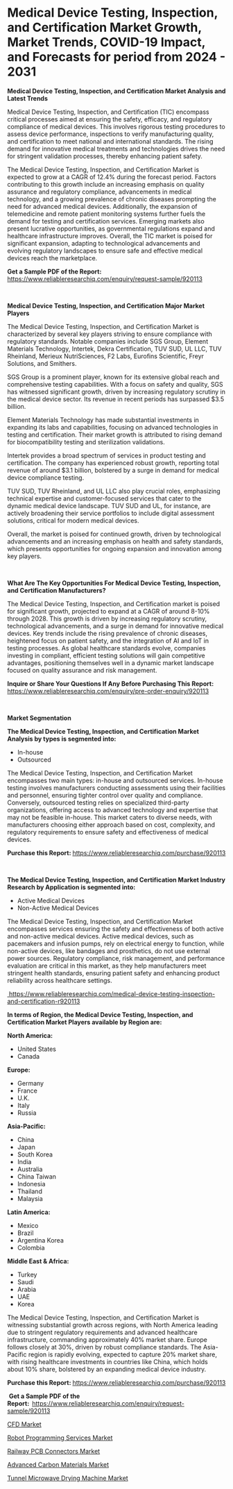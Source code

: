 <p><h1>Medical Device Testing, Inspection, and Certification Market Growth, Market Trends, COVID-19 Impact, and Forecasts for period from 2024 - 2031</h1></p><p><strong>Medical Device Testing, Inspection, and Certification Market Analysis and Latest Trends</strong></p>
<p><p>Medical Device Testing, Inspection, and Certification (TIC) encompass critical processes aimed at ensuring the safety, efficacy, and regulatory compliance of medical devices. This involves rigorous testing procedures to assess device performance, inspections to verify manufacturing quality, and certification to meet national and international standards. The rising demand for innovative medical treatments and technologies drives the need for stringent validation processes, thereby enhancing patient safety.</p><p>The Medical Device Testing, Inspection, and Certification Market is expected to grow at a CAGR of 12.4% during the forecast period. Factors contributing to this growth include an increasing emphasis on quality assurance and regulatory compliance, advancements in medical technology, and a growing prevalence of chronic diseases prompting the need for advanced medical devices. Additionally, the expansion of telemedicine and remote patient monitoring systems further fuels the demand for testing and certification services. Emerging markets also present lucrative opportunities, as governmental regulations expand and healthcare infrastructure improves. Overall, the TIC market is poised for significant expansion, adapting to technological advancements and evolving regulatory landscapes to ensure safe and effective medical devices reach the marketplace.</p></p>
<p><strong>Get a Sample PDF of the Report:&nbsp;</strong> <a href="https://www.reliableresearchiq.com/enquiry/request-sample/920113?utm_campaign=114&utm_medium=2&utm_source=Github&utm_content=ia&utm_term=28102024&utm_id=medical-device-testing-inspection-and-certification">https://www.reliableresearchiq.com/enquiry/request-sample/920113</a></p>
<p>&nbsp;</p>
<p><strong>Medical Device Testing, Inspection, and Certification Major Market Players</strong></p>
<p><p>The Medical Device Testing, Inspection, and Certification Market is characterized by several key players striving to ensure compliance with regulatory standards. Notable companies include SGS Group, Element Materials Technology, Intertek, Dekra Certification, TUV SUD, UL LLC, TUV Rheinland, Merieux NutriSciences, F2 Labs, Eurofins Scientific, Freyr Solutions, and Smithers.</p><p>SGS Group is a prominent player, known for its extensive global reach and comprehensive testing capabilities. With a focus on safety and quality, SGS has witnessed significant growth, driven by increasing regulatory scrutiny in the medical device sector. Its revenue in recent periods has surpassed $3.5 billion.</p><p>Element Materials Technology has made substantial investments in expanding its labs and capabilities, focusing on advanced technologies in testing and certification. Their market growth is attributed to rising demand for biocompatibility testing and sterilization validations.</p><p>Intertek provides a broad spectrum of services in product testing and certification. The company has experienced robust growth, reporting total revenue of around $3.1 billion, bolstered by a surge in demand for medical device compliance testing.</p><p>TUV SUD, TUV Rheinland, and UL LLC also play crucial roles, emphasizing technical expertise and customer-focused services that cater to the dynamic medical device landscape. TUV SUD and UL, for instance, are actively broadening their service portfolios to include digital assessment solutions, critical for modern medical devices.</p><p>Overall, the market is poised for continued growth, driven by technological advancements and an increasing emphasis on health and safety standards, which presents opportunities for ongoing expansion and innovation among key players.</p></p>
<p>&nbsp;</p>
<p><strong>What Are The Key Opportunities For Medical Device Testing, Inspection, and Certification Manufacturers?</strong></p>
<p><p>The Medical Device Testing, Inspection, and Certification market is poised for significant growth, projected to expand at a CAGR of around 8-10% through 2028. This growth is driven by increasing regulatory scrutiny, technological advancements, and a surge in demand for innovative medical devices. Key trends include the rising prevalence of chronic diseases, heightened focus on patient safety, and the integration of AI and IoT in testing processes. As global healthcare standards evolve, companies investing in compliant, efficient testing solutions will gain competitive advantages, positioning themselves well in a dynamic market landscape focused on quality assurance and risk management.</p></p>
<p><strong>Inquire or Share Your Questions If Any Before Purchasing This Report:</strong> <a href="https://www.reliableresearchiq.com/enquiry/pre-order-enquiry/920113?utm_campaign=114&utm_medium=2&utm_source=Github&utm_content=ia&utm_term=28102024&utm_id=medical-device-testing-inspection-and-certification">https://www.reliableresearchiq.com/enquiry/pre-order-enquiry/920113</a></p>
<p>&nbsp;</p>
<p><strong>Market Segmentation</strong></p>
<p><strong>The Medical Device Testing, Inspection, and Certification Market Analysis by types is segmented into:</strong></p>
<p><ul><li>In-house</li><li>Outsourced</li></ul></p>
<p><p>The Medical Device Testing, Inspection, and Certification Market encompasses two main types: in-house and outsourced services. In-house testing involves manufacturers conducting assessments using their facilities and personnel, ensuring tighter control over quality and compliance. Conversely, outsourced testing relies on specialized third-party organizations, offering access to advanced technology and expertise that may not be feasible in-house. This market caters to diverse needs, with manufacturers choosing either approach based on cost, complexity, and regulatory requirements to ensure safety and effectiveness of medical devices.</p></p>
<p><strong>Purchase this Report:&nbsp;</strong><a href="https://www.reliableresearchiq.com/purchase/920113?utm_campaign=114&utm_medium=2&utm_source=Github&utm_content=ia&utm_term=28102024&utm_id=medical-device-testing-inspection-and-certification">https://www.reliableresearchiq.com/purchase/920113</a></p>
<p>&nbsp;</p>
<p><strong>The Medical Device Testing, Inspection, and Certification Market Industry Research by Application is segmented into:</strong></p>
<p><ul><li>Active Medical Devices</li><li>Non-Active Medical Devices</li></ul></p>
<p><p>The Medical Device Testing, Inspection, and Certification Market encompasses services ensuring the safety and effectiveness of both active and non-active medical devices. Active medical devices, such as pacemakers and infusion pumps, rely on electrical energy to function, while non-active devices, like bandages and prosthetics, do not use external power sources. Regulatory compliance, risk management, and performance evaluation are critical in this market, as they help manufacturers meet stringent health standards, ensuring patient safety and enhancing product reliability across healthcare settings.</p></p>
<p><a href="https://www.reliableresearchiq.com/medical-device-testing-inspection-and-certification-r920113?utm_campaign=114&utm_medium=2&utm_source=Github&utm_content=ia&utm_term=28102024&utm_id=medical-device-testing-inspection-and-certification">&nbsp;https://www.reliableresearchiq.com/medical-device-testing-inspection-and-certification-r920113</a></p>
<p><strong>In terms of Region, the Medical Device Testing, Inspection, and Certification Market Players available by Region are:</strong></p>
<p>
    <p> <strong> North America: </strong>
        <ul>
            <li>United States</li>
            <li>Canada</li>
        </ul>
        </p> 
    <p> <strong> Europe: </strong>
        <ul>
            <li>Germany</li>
            <li>France</li>
            <li>U.K.</li>
            <li>Italy</li>
            <li>Russia</li>
        </ul>
        </p> 
    <p> <strong> Asia-Pacific: </strong>
        <ul>
            <li>China</li>
            <li>Japan</li>
            <li>South Korea</li>
            <li>India</li>
            <li>Australia</li>
            <li>China Taiwan</li>
            <li>Indonesia</li>
            <li>Thailand</li>
            <li>Malaysia</li>
        </ul>
        </p> 
    <p> <strong> Latin America: </strong>
        <ul>
            <li>Mexico</li>
            <li>Brazil</li>
            <li>Argentina Korea</li>
            <li>Colombia</li>
        </ul>
        </p> 
    <p> <strong> Middle East & Africa: </strong>
        <ul>
            <li>Turkey</li>
            <li>Saudi</li>
            <li>Arabia</li>
            <li>UAE</li>
            <li>Korea</li>
        </ul>
    </p>
    </p>
<p><p>The Medical Device Testing, Inspection, and Certification Market is witnessing substantial growth across regions, with North America leading due to stringent regulatory requirements and advanced healthcare infrastructure, commanding approximately 40% market share. Europe follows closely at 30%, driven by robust compliance standards. The Asia-Pacific region is rapidly evolving, expected to capture 20% market share, with rising healthcare investments in countries like China, which holds about 10% share, bolstered by an expanding medical device industry.</p></p>
<p><strong>Purchase this Report: </strong><a href="https://www.reliableresearchiq.com/purchase/920113?utm_campaign=114&utm_medium=2&utm_source=Github&utm_content=ia&utm_term=28102024&utm_id=medical-device-testing-inspection-and-certification">https://www.reliableresearchiq.com/purchase/920113</a></p>
<p>&nbsp;<strong>Get a Sample PDF of the Report:&nbsp;&nbsp;</strong><a href="https://www.reliableresearchiq.com/enquiry/request-sample/920113?utm_campaign=114&utm_medium=2&utm_source=Github&utm_content=ia&utm_term=28102024&utm_id=medical-device-testing-inspection-and-certification">https://www.reliableresearchiq.com/enquiry/request-sample/920113</a></p>
<p><strong></strong></p>
<p><p><a href="https://github.com/pespeyervi/Market-Research-Report-List-1/blob/main/cfd-market.md?utm_campaign=114&utm_medium=2&utm_source=Github&utm_content=ia&utm_term=28102024&utm_id=medical-device-testing-inspection-and-certification">CFD Market</a></p><p><a href="https://github.com/erskinemm93/Market-Research-Report-List-1/blob/main/robot-programming-services-market.md?utm_campaign=114&utm_medium=2&utm_source=Github&utm_content=ia&utm_term=28102024&utm_id=medical-device-testing-inspection-and-certification">Robot Programming Services Market</a></p><p><a href="https://issuu.com/reportprime-2/docs/railway-pcb-connectors-market-size-_76721dff84ae63?utm_campaign=114&utm_medium=2&utm_source=Github&utm_content=ia&utm_term=28102024&utm_id=medical-device-testing-inspection-and-certification">Railway PCB Connectors Market</a></p><p><a href="https://www.linkedin.com/pulse/global-advanced-carbon-materials-market-analysis-key-trends-qoyec?utm_campaign=114&utm_medium=2&utm_source=Github&utm_content=ia&utm_term=28102024&utm_id=medical-device-testing-inspection-and-certification">Advanced Carbon Materials Market</a></p><p><a href="https://issuu.com/reportprime-2/docs/tunnel-microwave-drying-machine-mar_83a233a7906ce3?utm_campaign=114&utm_medium=2&utm_source=Github&utm_content=ia&utm_term=28102024&utm_id=medical-device-testing-inspection-and-certification">Tunnel Microwave Drying Machine Market</a></p></p>